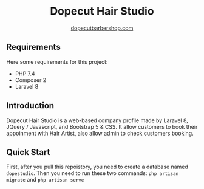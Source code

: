 <h1 align="center">Dopecut Hair Studio</h1>
<p align="center"><a href="https://dopecutbarbershop.com">dopecutbarbershop.com</a></p>

## Requirements
Here some requirements for this project:
<ul>
    <li>PHP 7.4</li>
    <li>Composer 2</li>
    <li>Laravel 8</li>
</ul>

## Introduction
Dopecut Hair Studio is a web-based company profile made by Laravel 8, JQuery / Javascript, and Bootstrap 5 & CSS. It allow customers to book their appoinment with Hair Artist, also allow admin to check customers booking.

## Quick Start
First, after you pull this repoistory, you need to create a database named ``` dopestudio ```. Then you need to run these two commands: ``` php artisan migrate ``` and ``` php artisan serve ```
